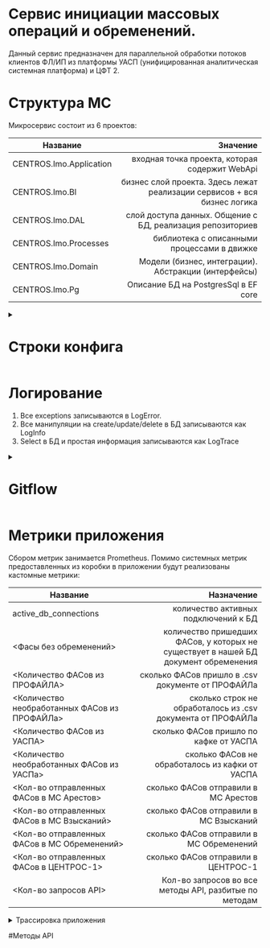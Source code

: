 # Сервис инициации массовых операций и обременений.
Данный сервис предназначен для параллельной обработки потоков клиентов ФЛ/ИП из платформы УАСП (унифицированная аналитическая системная платформа) и ЦФТ 2.

# Структура МС
Микросервис состоит из 6 проектов:

| Название						| Значение																	  |
| ------------------------------|----------------------------------------------------------------------------:|
| CENTROS.Imo.Application       | входная точка проекта, которая содержит WebApi							  |
| CENTROS.Imo.Bl			    | бизнес слой проекта. Здесь лежат реализации	сервисов  + вся бизнес логика |
| CENTROS.Imo.DAL               | слой доступа данных. Общение с БД, реализация репозиториев                  |   
| CENTROS.Imo.Processes			| библиотека с описанными процессами в движке								  |
| CENTROS.Imo.Domain			| Модели (бизнес, интеграции). Абстракции (интерфейсы)						  |
| CENTROS.Imo.Pg				| Описание БД на PostgresSql в EF core										  |

<details>
<summary><h1>Строки конфига</h1></summary>

## Секция "ConnectionStrings"
| Название						| Назначение																  |
| ------------------------------|----------------------------------------------------------------------------:|
| mainDB				        | строка подключения к БД МС ИМО											  |

## Секция "Profile" - интеграция с профайлом
| Название						| Назначение																   |
| ------------------------------|-----------------------------------------------------------------------------:|
| FilePath				        | путь к файлу в shared folder системы Profile								   |
| FileName						| название файла с расширением системы Profile								   |
| ChunkLength					| количество строк в чанке при вставке в БД ФАСов из .csv файла системы Профайл|
  
</details>

# Логирование
1. Все exceptions записываются в LogError.
2. Все манипуляции на create/update/delete в БД записываются как LogInfo
3. Select в БД и простая информация записываются как LogTrace

<details>
<summary><h1>Gitflow</h1></summary> GitFlow
Есть 4 ветки: Master, Develop, Test, Release.

## Master
Ветка master предназначена для стабильной версии. Здесь лежит актуальная версия для пром среды.

## Develop
Ветка develop предназначена для dso стенда. Сюда сливаются все доработки из features для тестирования и отладки на dso. После чего features ветки сливаются в test.

## Test
Ветка test предназначена для стенда IFT. Сюда сливаются отлаженные на dso features ветки для последующего тестирования тестировщиками и аналитиками на ифт.

## Release
Ветка release предназначена для сборки релизов, путем ответливания от мастера и слива в release всех доработка из features, которые пойдут в пром. Далее ветка должна быть установлена на стенд предпрод для последующего тестирования 
тестировщиками и аналитиками. После удачной установки на пром - данная ветка сливается в master. Как стабильная версия.

## Bugfix
Ветка предназначена для исправления багов. Бранчуется от мастера и сливается в dso->test->release.

</details>

# Метрики приложения
Сбором метрик занимается Prometheus. Помимо системных метрик предоставленных из коробки в приложении будут реализованы кастомные метрики:

| Название										| Назначение																			|
| ----------------------------------------------|--------------------------------------------------------------------------------------:|
| active_db_connections							| количество активных подключений к БД													|
| <Фасы без обременений>						| количество пришедших ФАСов, у которых не существует в нашей БД документ обременения	|
| <Количество ФАСов из ПРОФАЙЛА>				| сколько ФАСов пришло в .csv документе от ПРОФАЙЛа										|
| <Количество необработанных ФАСов из ПРОФАЙЛа>	| сколько строк не обработалось из .csv документа от ПРОФАЙЛа							|
| <Количество ФАСов из УАСПА>					| сколько ФАСов пришло по кафке от УАСПА												|
| <Количество необработанных ФАСов из УАСПа>	| сколько ФАСов не обработалось из кафки от УАСПА										|
| <Кол-во отправленных ФАСов в МС Арестов>		| сколько ФАСов отправили в МС Арестов													|
| <Кол-во отправленных ФАСов в МС Взысканий>	| сколько ФАСов отправили в МС Взысканий												|
| <Кол-во отправленных ФАСов в МС Обременений>	| сколько ФАСов отправили в МС Обременений												|
| <Кол-во отправленных ФАСов в ЦЕНТРОС-1>		| сколько ФАСов отправили в ЦЕНТРОС-1													|
| <Кол-во запросов API>							| Кол-во запросов во все методы API, разбитые по методам								|

<details>
<summary>Трассировка приложения</summary>
# Трассировка приложения
to be continued
</details>

#Методы API
